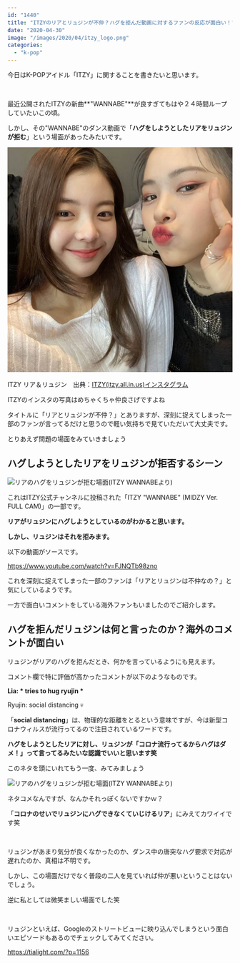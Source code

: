 ```yaml
---
id: "1440"
title: "ITZYのリアとリュジンが不仲？ハグを拒んだ動画に対するファンの反応が面白い！"
date: "2020-04-30"
image: "/images/2020/04/itzy_logo.png"
categories: 
  - "k-pop"
---
```


今日はK-POPアイドル「ITZY」に関することを書きたいと思います。

 

最近公開されたITZYの新曲**"WANNABE"**が良すぎてもはや２４時間ループしていたいこの頃。

しかし、その"WANNABE"のダンス動画で「**ハグをしようとしたリアをリュジンが拒む**」という場面があったみたいです。

![ITZY リュジン＆リア インスタ](/images/2020/04/itzy_ryujisu.jpg)

ITZY リア＆リュジン　出典：[ITZY(itzy.all.in.us)インスタグラム](https://www.instagram.com/itzy.all.in.us/?hl=ja)

ITZYのインスタの写真はめちゃくちゃ仲良さげですよね

タイトルに「リアとリュジンが不仲？」とありますが、深刻に捉えてしまった一部のファンが言ってるだけと思うので軽い気持ちで見ていただいて大丈夫です。

とりあえず問題の場面をみていきましょう

## ハグしようとしたリアをリュジンが拒否するシーン

![リアのハグをリュジンが拒む場面(ITZY WANNABEより)](https://i.gyazo.com/2ea004c6c4db1ebc6a88fd7d41e658f5.gif)

これはITZY公式チャンネルに投稿された「ITZY "WANNABE" (MIDZY Ver. FULL CAM)」の一部です。

**リアがリュジンにハグしようとしているのがわかると思います。**

**しかし、リュジンはそれを拒みます。**

以下の動画がソースです。

https://www.youtube.com/watch?v=FJNQTb98zno

これを深刻に捉えてしまった一部のファンは「リアとリュジンは不仲なの？」と気にしているようです。

一方で面白いコメントをしている海外ファンもいましたのでご紹介します。

## ハグを拒んだリュジンは何と言ったのか？海外のコメントが面白い

リュジンがリアのハグを拒んだとき、何かを言っているようにも見えます。

コメント欄で特に評価が高かったコメントが以下のようなものです。

**Lia: \* tries to hug ryujin \***

Ryujin: social distancing 💀

「**social distancing**」は、物理的な距離をとるという意味ですが、今は新型コロナウィルスが流行ってるので注目されているワードです。

**ハグをしようとしたリアに対し、リュジンが「コロナ流行ってるからハグはダメ！」って言ってるみたいな認識でいいと思います笑**

このネタを頭にいれてもう一度、みてみましょう

![リアのハグをリュジンが拒む場面(ITZY WANNABEより)](https://i.gyazo.com/2ea004c6c4db1ebc6a88fd7d41e658f5.gif)

ネタコメなんですが、なんかそれっぽくないですかｗ？

「**コロナのせいでリュジンにハグできなくていじけるリア**」にみえてカワイイです笑

 

リュジンがあまり気分が良くなかったのか、ダンス中の唐突なハグ要求で対応が遅れたのか、真相は不明です。

しかし、この場面だけでなく普段の二人を見ていれば仲が悪いということはないでしょう。

逆に私としては微笑ましい場面でした笑

 

リュジンといえば、Googleのストリートビューに映り込んでしまうという面白いエピソードもあるのでチェックしてみてください。

https://tialight.com/?p=1156
